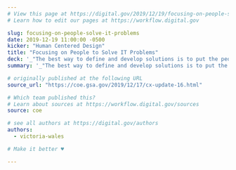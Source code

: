 ```yaml
---
# View this page at https://digital.gov/2019/12/19/focusing-on-people-solve-it-problems
# Learn how to edit our pages at https://workflow.digital.gov

slug: focusing-on-people-solve-it-problems
date: 2019-12-19 11:00:00 -0500
kicker: "Human Centered Design"
title: "Focusing on People to Solve IT Problems"
deck: '_"The best way to define and develop solutions is to put the people dependent on those solutions at the center of your process."_ — A look at how the Centers of Excellence (CoE) team is using human centered design in their work.'
summary: '_"The best way to define and develop solutions is to put the people dependent on those solutions at the center of your process."_ — A look at how the Centers of Excellence (CoE) team is using human centered design in their work.'

# originally published at the following URL
source_url: "https://coe.gsa.gov/2019/12/17/cx-update-16.html"

# Which team published this?
# Learn about sources at https://workflow.digital.gov/sources
source: coe

# see all authors at https://digital.gov/authors
authors:
  - victoria-wales

# Make it better ♥

---
```


